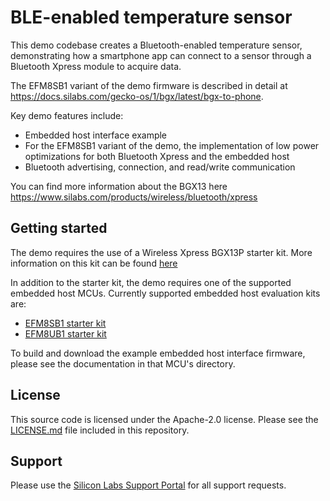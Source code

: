 BLE-enabled temperature sensor
======

This demo codebase creates a Bluetooth-enabled temperature sensor, demonstrating how a smartphone app can connect to a sensor through a Bluetooth Xpress module to acquire data.

The EFM8SB1 variant of the demo firmware is described in detail at https://docs.silabs.com/gecko-os/1/bgx/latest/bgx-to-phone.  

Key demo features include:

- Embedded host interface example
- For the EFM8SB1 variant of the demo, the implementation of low power optimizations for both Bluetooth Xpress and the embedded host
- Bluetooth advertising, connection, and read/write communication

You can find more information about the BGX13 here
https://www.silabs.com/products/wireless/bluetooth/xpress

Getting started
-------
The demo requires the use of a Wireless Xpress BGX13P starter kit.  More information on this kit can be found [here](https://www.silabs.com/products/development-tools/wireless/bluetooth/bgx13p-bluetooth-xpress-starter-kit)

In addition to the starter kit, the demo requires one of the supported embedded host MCUs.  Currently supported embedded host evaluation kits are:

- [EFM8SB1 starter kit](https://www.silabs.com/products/development-tools/mcu/8-bit/slstk2010a-efm8-sleepy-bee-starter-kit)
- [EFM8UB1 starter kit](https://www.silabs.com/products/development-tools/mcu/8-bit/slstk2000a-efm8-universal-bee-starter-kit)

To build and download the example embedded host interface firmware, please see the documentation in that MCU's directory.

License
-------

This source code is licensed under the Apache-2.0 license. Please see the
[LICENSE.md](LICENSE.md) file included in this repository.

Support
-------

Please use the [Silicon Labs Support Portal](https://www.silabs.com/support/)
for all support requests.
